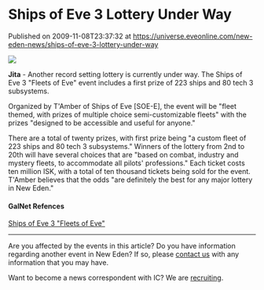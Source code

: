 # Ships of Eve 3 Lottery Under Way
Published on 2009-11-08T23:37:32 at https://universe.eveonline.com/new-eden-news/ships-of-eve-3-lottery-under-way

![](http://www.eve-ic.net/media/assets/icarticlebanner.png)  
  
 **Jita** \- Another record setting lottery is currently under way. The Ships of Eve 3 "Fleets of Eve" event includes a first prize of 223 ships and 80 tech 3 subsystems.  
  
Organized by T'Amber of Ships of Eve [SOE-E], the event will be "fleet themed, with prizes of multiple choice semi-customizable fleets" with the prizes "designed to be accessible and useful for anyone."  
  
There are a total of twenty prizes, with first prize being "a custom fleet of 223 ships and 80 tech 3 subsystems." Winners of the lottery from 2nd to 20th will have several choices that are "based on combat, industry and mystery fleets, to accommodate all pilots' professions." Each ticket costs ten million ISK, with a total of ten thousand tickets being sold for the event. T'Amber believes that the odds "are definitely the best for any major lottery in New Eden."

#### GalNet Refences

[Ships of Eve 3 "Fleets of Eve"](http://www.eveonline.com/ingameboard.asp?a=topic&threadID=1195089&page=1)

* * *

Are you affected by the events in this article? Do you have information regarding another event in New Eden? If so, please [contact us](http://myeve.eve-online.com/news.asp?a=submitrp) with any information that you may have.  
  
Want to become a news correspondent with IC? We are [recruiting](http://www.eveonline.com/isd.asp).
